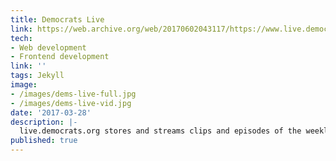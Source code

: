 ```yaml
---
title: Democrats Live
link: https://web.archive.org/web/20170602043117/https://www.live.democrats.org/
tech:
- Web development
- Frontend development
link: ''
tags: Jekyll
image:
- /images/dems-live-full.jpg
- /images/dems-live-vid.jpg
date: '2017-03-28'
description: |-
  live.democrats.org stores and streams clips and episodes of the weekly Democrats Live series.
published: true  
---
```



